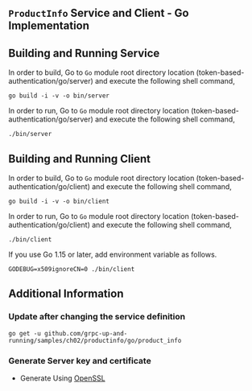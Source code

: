## `ProductInfo` Service and Client - Go Implementation

## Building and Running Service

In order to build, Go to `Go` module root directory location (token-based-authentication/go/server) and execute the following
shell command,

```
go build -i -v -o bin/server
```

In order to run, Go to `Go` module root directory location (token-based-authentication/go/server) and execute the following
shell command,

```
./bin/server
```

## Building and Running Client

In order to build, Go to `Go` module root directory location (token-based-authentication/go/client) and execute the following
shell command,

```
go build -i -v -o bin/client
```

In order to run, Go to `Go` module root directory location (token-based-authentication/go/client) and execute the following
shell command,

```
./bin/client
```

If you use Go 1.15 or later, add environment variable as follows.

```
GODEBUG=x509ignoreCN=0 ./bin/client
```

## Additional Information

### Update after changing the service definition

```shell script
go get -u github.com/grpc-up-and-running/samples/ch02/productinfo/go/product_info
```

### Generate Server key and certificate

- Generate Using [OpenSSL](../certs/README.md)
